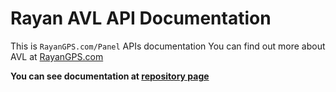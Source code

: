 # Rayan AVL API Documentation
This is `RayanGPS.com/Panel` APIs documentation You can find out more about AVL at [RayanGPS.com](http://rayangps.com)

**You can see documentation at [repository page](https://rayanavl.github.io/rayan_docs/)**
